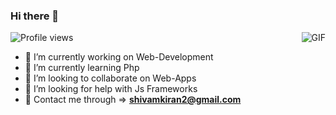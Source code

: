 ### Hi there 👋

<!--
**Hiroto77/Hiroto77** is a ✨ _special_ ✨ repository because its `README.md` (this file) appears on your GitHub profile.-->

<img align="right" alt="GIF" src="https://i.imgur.com/q0jR0sv.gif" />

![Profile views](https://gpvc.arturio.dev/Hiroto77)

- 🔭 I’m currently working on Web-Development
- 🌱 I’m currently learning Php
- 👯 I’m looking to collaborate on Web-Apps
- 🤔 I’m looking for help with Js Frameworks
- 💬 Contact me through => **shivamkiran2@gmail.com** 

